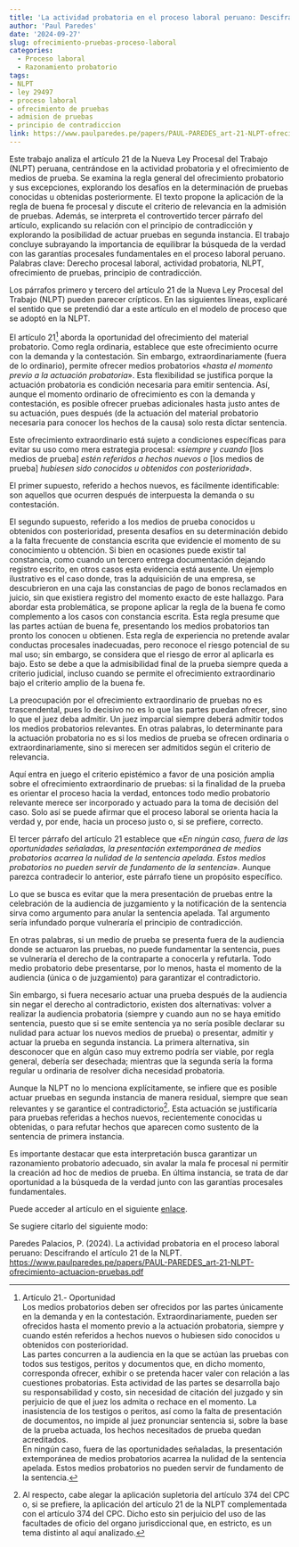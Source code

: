 ```yaml
---
title: 'La actividad probatoria en el proceso laboral peruano: Descifrando el artículo 21 de la NLPT'
author: 'Paul Paredes'
date: '2024-09-27'
slug: ofrecimiento-pruebas-proceso-laboral
categories:
  - Proceso laboral
  - Razonamiento probatorio
tags:
- NLPT
- ley 29497
- proceso laboral
- ofrecimiento de pruebas
- admision de pruebas
- principio de contradiccion
link: https://www.paulparedes.pe/papers/PAUL-PAREDES_art-21-NLPT-ofrecimiento-actuacion-pruebas.pdf
---
```


Este trabajo analiza el artículo 21 de la Nueva Ley Procesal del Trabajo (NLPT) peruana, centrándose en la actividad probatoria y el ofrecimiento de medios de prueba. Se examina la regla general del ofrecimiento probatorio y sus excepciones, explorando los desafíos en la determinación de pruebas conocidas u obtenidas posteriormente. El texto propone la aplicación de la regla de buena fe procesal y discute el criterio de relevancia en la admisión de pruebas. Además, se interpreta el controvertido tercer párrafo del artículo, explicando su relación con el principio de contradicción y explorando la posibilidad de actuar pruebas en segunda instancia. El trabajo concluye subrayando la importancia de equilibrar la búsqueda de la verdad con las garantías procesales fundamentales en el proceso laboral peruano. Palabras clave: Derecho procesal laboral, actividad probatoria, NLPT, ofrecimiento de pruebas, principio de contradicción.

Los párrafos primero y tercero del artículo 21 de la Nueva Ley Procesal del Trabajo (NLPT) pueden parecer crípticos. En las siguientes líneas, explicaré el sentido que se pretendió dar a este artículo en el modelo de proceso que se adoptó en la NLPT.

El artículo 21[^1] aborda la oportunidad del ofrecimiento del material probatorio. Como regla ordinaria, establece que este ofrecimiento ocurre con la demanda y la contestación. Sin embargo, extraordinariamente (fuera de lo ordinario), permite ofrecer medios probatorios «*hasta el momento previo a la actuación probatoria*». Esta flexibilidad se justifica porque la actuación probatoria es condición necesaria para emitir sentencia. Así, aunque el momento ordinario de ofrecimiento es con la demanda y contestación, es posible ofrecer pruebas adicionales hasta justo antes de su actuación, pues después (de la actuación del material probatorio necesaria para conocer los hechos de la causa) solo resta dictar sentencia.

[^1]: Artículo 21.- Oportunidad <br> Los medios probatorios deben ser ofrecidos por las partes únicamente en la demanda y en la contestación. Extraordinariamente, pueden ser ofrecidos hasta el momento previo a la actuación probatoria, siempre y cuando estén referidos a hechos nuevos o hubiesen sido conocidos u obtenidos con posterioridad. <br> Las partes concurren a la audiencia en la que se actúan las pruebas con todos sus testigos, peritos y documentos que, en dicho momento, corresponda ofrecer, exhibir o se pretenda hacer valer con relación a las cuestiones probatorias. Esta actividad de las partes se desarrolla bajo su responsabilidad y costo, sin necesidad de citación del juzgado y sin perjuicio de que el juez los admita o rechace en el momento. La inasistencia de los testigos o peritos, así como la falta de presentación de documentos, no impide al juez pronunciar sentencia si, sobre la base de la prueba actuada, los hechos necesitados de prueba quedan acreditados. <br> En ningún caso, fuera de las oportunidades señaladas, la presentación extemporánea de medios probatorios acarrea la nulidad de la sentencia apelada. Estos medios probatorios no pueden servir de fundamento de la sentencia.

Este ofrecimiento extraordinario está sujeto a condiciones específicas para evitar su uso como mera estrategia procesal: «*siempre y cuando* \[los medios de prueba\] *estén referidos a hechos nuevos o* \[los medios de prueba\] *hubiesen sido conocidos u obtenidos con posterioridad*».

El primer supuesto, referido a hechos nuevos, es fácilmente identificable: son aquellos que ocurren después de interpuesta la demanda o su contestación.

El segundo supuesto, referido a los medios de prueba conocidos u obtenidos con posterioridad, presenta desafíos en su determinación debido a la falta frecuente de constancia escrita que evidencie el momento de su conocimiento u obtención. Si bien en ocasiones puede existir tal constancia, como cuando un tercero entrega documentación dejando registro escrito, en otros casos esta evidencia está ausente. Un ejemplo ilustrativo es el caso donde, tras la adquisición de una empresa, se descubrieron en una caja las constancias de pago de bonos reclamados en juicio, sin que existiera registro del momento exacto de este hallazgo. Para abordar esta problemática, se propone aplicar la regla de la buena fe como complemento a los casos con constancia escrita. Esta regla presume que las partes actúan de buena fe, presentando los medios probatorios tan pronto los conocen u obtienen. Esta regla de experiencia no pretende avalar conductas procesales inadecuadas, pero reconoce el riesgo potencial de su mal uso; sin embargo, se considera que el riesgo de error al aplicarla es bajo. Esto se debe a que la admisibilidad final de la prueba siempre queda a criterio judicial, incluso cuando se permite el ofrecimiento extraordinario bajo el criterio amplio de la buena fe.

La preocupación por el ofrecimiento extraordinario de pruebas no es trascendental, pues lo decisivo no es lo que las partes puedan ofrecer, sino lo que el juez deba admitir. Un juez imparcial siempre deberá admitir todos los medios probatorios relevantes. En otras palabras, lo determinante para la actuación probatoria no es si los medios de prueba se ofrecen ordinaria o extraordinariamente, sino si merecen ser admitidos según el criterio de relevancia.

Aquí entra en juego el criterio epistémico a favor de una posición amplia sobre el ofrecimiento extraordinario de pruebas: si la finalidad de la prueba es orientar el proceso hacia la verdad, entonces todo medio probatorio relevante merece ser incorporado y actuado para la toma de decisión del caso. Solo así se puede afirmar que el proceso laboral se orienta hacia la verdad y, por ende, hacia un proceso justo o, si se prefiere, correcto.

El tercer párrafo del artículo 21 establece que «*En ningún caso, fuera de las oportunidades señaladas, la presentación extemporánea de medios probatorios acarrea la nulidad de la sentencia apelada. Estos medios probatorios no pueden servir de fundamento de la sentencia*». Aunque parezca contradecir lo anterior, este párrafo tiene un propósito específico.

Lo que se busca es evitar que la mera presentación de pruebas entre la celebración de la audiencia de juzgamiento y la notificación de la sentencia sirva como argumento para anular la sentencia apelada. Tal argumento sería infundado porque vulneraría el principio de contradicción.

En otras palabras, si un medio de prueba se presenta fuera de la audiencia donde se actuaron las pruebas, no puede fundamentar la sentencia, pues se vulneraría el derecho de la contraparte a conocerla y refutarla. Todo medio probatorio debe presentarse, por lo menos, hasta el momento de la audiencia (única o de juzgamiento) para garantizar el contradictorio.

Sin embargo, si fuera necesario actuar una prueba después de la audiencia sin negar el derecho al contradictorio, existen dos alternativas: volver a realizar la audiencia probatoria (siempre y cuando aun no se haya emitido sentencia, puesto que si se emite sentencia ya no sería posible declarar su nulidad para actuar los nuevos medios de prueba) o presentar, admitir y actuar la prueba en segunda instancia. La primera alternativa, sin desconocer que en algún caso muy extremo podría ser viable, por regla general, debería ser desechada; mientras que la segunda sería la forma regular u ordinaria de resolver dicha necesidad probatoria.

Aunque la NLPT no lo menciona explícitamente, se infiere que es posible actuar pruebas en segunda instancia de manera residual, siempre que sean relevantes y se garantice el contradictorio[^2]. Esta actuación se justificaría para pruebas referidas a hechos nuevos, recientemente conocidas u obtenidas, o para refutar hechos que aparecen como sustento de la sentencia de primera instancia.

[^2]: Al respecto, cabe alegar la aplicación supletoria del artículo 374 del CPC o, si se prefiere, la aplicación del artículo 21 de la NLPT complementada con el artículo 374 del CPC. Dicho esto sin perjuicio del uso de las facultades de oficio del organo jurisdiccional que, en estricto, es un tema distinto al aquí analizado.

Es importante destacar que esta interpretación busca garantizar un razonamiento probatorio adecuado, sin avalar la mala fe procesal ni permitir la creación ad hoc de medios de prueba. En última instancia, se trata de dar oportunidad a la búsqueda de la verdad junto con las garantías procesales fundamentales.

Puede acceder al artículo en el siguiente [enlace](https://www.paulparedes.pe/papers/PAUL-PAREDES_art-21-NLPT-ofrecimiento-actuacion-pruebas.pdf).

Se sugiere citarlo del siguiente modo:

Paredes Palacios, P. (2024). La actividad probatoria en el proceso laboral peruano: Descifrando el artículo 21 de la NLPT. <https://www.paulparedes.pe/papers/PAUL-PAREDES_art-21-NLPT-ofrecimiento-actuacion-pruebas.pdf>
